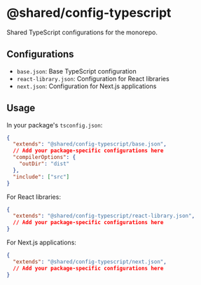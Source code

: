 # @shared/config-typescript

Shared TypeScript configurations for the monorepo.

## Configurations

- `base.json`: Base TypeScript configuration
- `react-library.json`: Configuration for React libraries
- `next.json`: Configuration for Next.js applications

## Usage

In your package's `tsconfig.json`:

```json
{
  "extends": "@shared/config-typescript/base.json",
  // Add your package-specific configurations here
  "compilerOptions": {
    "outDir": "dist"
  },
  "include": ["src"]
}
```

For React libraries:

```json
{
  "extends": "@shared/config-typescript/react-library.json",
  // Add your package-specific configurations here
}
```

For Next.js applications:

```json
{
  "extends": "@shared/config-typescript/next.json",
  // Add your package-specific configurations here
}
```
